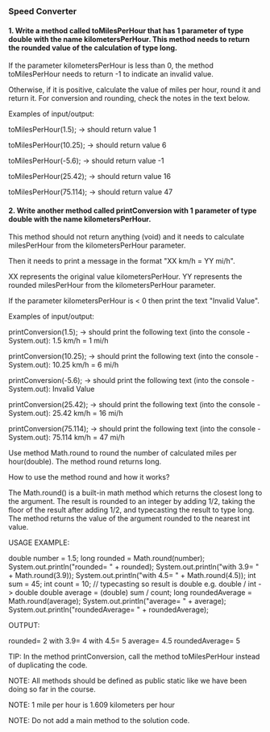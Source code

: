 <h3>Speed Converter</h3>
<h4>1. Write a method called toMilesPerHour that has 1 parameter of type double with the name kilometersPerHour. This method needs to return the rounded value of the calculation of type long.</h4>

If the parameter kilometersPerHour is less than 0, the method toMilesPerHour needs to return -1 to indicate an invalid value.

Otherwise, if it is positive, calculate the value of miles per hour, round it and return it. For conversion and rounding, check the notes in the text below.



Examples of input/output:

toMilesPerHour(1.5); → should return value 1

toMilesPerHour(10.25); → should return value 6

toMilesPerHour(-5.6); → should return value -1

toMilesPerHour(25.42); → should return value 16

toMilesPerHour(75.114); → should return value 47



<h4>2. Write another method called printConversion with 1 parameter of type double with the name kilometersPerHour.</h4>

This method should not return anything (void) and it needs to calculate milesPerHour from the kilometersPerHour parameter.

Then it needs to print a message in the format "XX km/h = YY mi/h".

XX represents the original value kilometersPerHour.
YY represents the rounded milesPerHour from the kilometersPerHour parameter.

If the parameter kilometersPerHour is < 0 then print the text "Invalid Value".



Examples of input/output:

printConversion(1.5); → should print the following text (into the console - System.out): 1.5 km/h = 1 mi/h

printConversion(10.25); → should print the following text (into the console - System.out): 10.25 km/h = 6 mi/h

printConversion(-5.6); → should print the following text (into the console - System.out): Invalid Value

printConversion(25.42); → should print the following text (into the console - System.out): 25.42 km/h = 16 mi/h

printConversion(75.114); → should print the following text (into the console - System.out): 75.114 km/h = 47 mi/h



Use method Math.round to round the number of calculated miles per hour(double). The method round returns long.



How to use the method round and how it works?

The Math.round() is a built-in math method which returns the closest long to the argument. The result is rounded to an integer by adding 1/2, taking the floor of the result after adding 1/2, and typecasting the result to type long. The method returns the value of the argument rounded to the nearest int value.

USAGE EXAMPLE:

double number = 1.5;
long rounded = Math.round(number);
System.out.println("rounded= " + rounded);
System.out.println("with 3.9= " + Math.round(3.9));
System.out.println("with 4.5= " + Math.round(4.5));
int sum = 45;
int count = 10;
// typecasting so result is double e.g. double / int -> double
double average = (double) sum / count;
long roundedAverage = Math.round(average);
System.out.println("average= " + average);
System.out.println("roundedAverage= " + roundedAverage);


OUTPUT:

rounded= 2
with 3.9= 4
with 4.5= 5
average= 4.5
roundedAverage= 5




TIP: In the method printConversion, call the method toMilesPerHour instead of duplicating the code.

NOTE: All methods should be defined as public static like we have been doing so far in the course.

NOTE: 1 mile per hour is 1.609 kilometers per hour

NOTE: Do not add a main method to the solution code.

  
